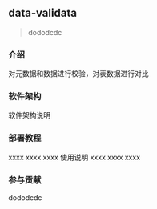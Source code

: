 ## data-validata
> dododcdc

### 介绍
对元数据和数据进行校验，对表数据进行对比

### 软件架构
软件架构说明

### 部署教程
xxxx
xxxx
xxxx
使用说明
xxxx
xxxx
xxxx
### 参与贡献
dododcdc
